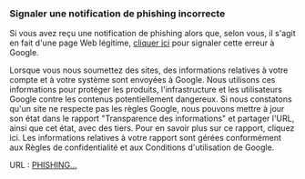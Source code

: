  ### Signaler une notification de phishing incorrecte
Si vous avez reçu une notification de phishing alors que, selon vous, il s'agit en fait d'une page Web légitime, [cliquer ici](https://safebrowsing.google.com/safebrowsing/report_error/?url=http%3A%2F%2Fimmigrationciltes.org%2F&amp;hl=en-US) pour signaler cette erreur à Google.

Lorsque vous nous soumettez des sites, des informations relatives à votre compte et à votre système sont envoyées à Google. Nous utilisons ces informations pour protéger les produits, l'infrastructure et les utilisateurs Google contre les contenus potentiellement dangereux. Si nous constatons qu'un site ne respecte pas les règles Google, nous pouvons mettre à jour son état dans le rapport "Transparence des informations" et partager l'URL, ainsi que cet état, avec des tiers. Pour en savoir plus sur ce rapport, cliquez ici. Les informations relatives à votre rapport sont gérées conformément aux Règles de confidentialité et aux Conditions d'utilisation de Google.


URL : [PHISHING...](https://safebrowsing.google.com/safebrowsing/report_error/?url=http%3A%2F%2Fimmigrationciltes.org%2F&amp;hl=en-US)
